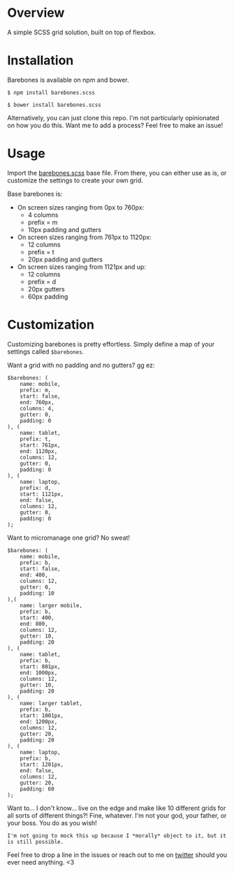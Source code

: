 # Overview
A simple SCSS grid solution, built on top of flexbox.

# Installation
Barebones is available on npm and bower.

`$ npm install barebones.scss`

`$ bower install barebones.scss`

Alternatively, you can just clone this repo. I'm not particularly opinionated on how you do this. Want me to add a process? Feel free to make an issue!

# Usage

Import the [barebones.scss](https://github.com/hmphry/barebones/blob/master/source/_base.scss) base file. From there, you can either use as is, or customize the settings to create your own grid. 

Base barebones is:
* On screen sizes ranging from 0px to 760px:
  * 4 columns
  * prefix = m
  * 10px padding and gutters
* On screen sizes ranging from 761px to 1120px:
  * 12 columns
  * prefix = t
  * 20px padding and gutters
* On screen sizes ranging from 1121px and up:
  * 12 columns
  * prefix = d
  * 20px gutters
  * 60px padding

# Customization

Customizing barebones is pretty effortless. Simply define a map of your settings called `$barebones`.

Want a grid with no padding and no gutters? gg ez:
````
$barebones: (
	name: mobile,
	prefix: m,
	start: false,
	end: 760px,
	columns: 4,
	gutter: 0,
	padding: 0
), (
	name: tablet,
	prefix: t,
	start: 761px,
	end: 1120px,
	columns: 12,
	gutter: 0,
	padding: 0
), (
	name: laptop,
	prefix: d,
	start: 1121px,
	end: false,
	columns: 12,
	gutter: 0,
	padding: 0
);
````

Want to micromanage one grid? No sweat!
````
$barebones: (
	name: mobile,
	prefix: b,
	start: false,
	end: 400,
	columns: 12,
	gutter: 0,
	padding: 10
),(
	name: larger mobile,
	prefix: b,
	start: 400,
	end: 800,
	columns: 12,
	gutter: 10,
	padding: 20
), (
	name: tablet,
	prefix: b,
	start: 801px,
	end: 1000px,
	columns: 12,
	gutter: 10,
	padding: 20
), (
	name: larger tablet,
	prefix: b,
	start: 1001px,
	end: 1200px,
	columns: 12,
	gutter: 20,
	padding: 20
), (
	name: laptop,
	prefix: b,
	start: 1201px,
	end: false,
	columns: 12,
	gutter: 20,
	padding: 60
);
````

Want to... I don't know... live on the edge and make like 10 different grids for all sorts of different things?! Fine, whatever. I'm not your god, your father, or your boss. You do as you wish!

````
I'm not going to mock this up because I *morally* object to it, but it is still possible.
````

Feel free to drop a line in the issues or reach out to me on [twitter](https://twitter.com/heyhmphry) should you ever need anything. <3



